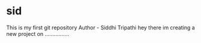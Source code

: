 # sid
This is my first git repository
Author - Siddhi Tripathi
hey there im creating a new project on ................
